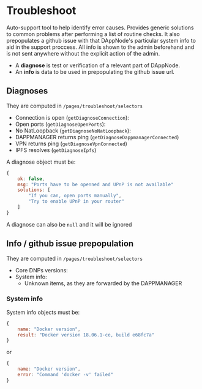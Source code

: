 # Troubleshoot

Auto-support tool to help identify error causes. Provides generic solutions to common problems after performing a list of routine checks. It also prepopulates a github issue with that DAppNode's particular system info to aid in the support proccess. All info is shown to the admin beforehand and is not sent anywhere without the explicit action of the admin.

- A **diagnose** is test or verification of a relevant part of DAppNode.
- An **info** is data to be used in prepopulating the github issue url.

## Diagnoses

They are computed in `/pages/troubleshoot/selectors`

- Connection is open (`getDiagnoseConnection`):
- Open ports (`getDiagnoseOpenPorts`):
- No NatLoopback (`getDiagnoseNoNatLoopback`):
- DAPPMANAGER returns ping (`getDiagnoseDappmanagerConnected`)
- VPN returns ping (`getDiagnoseVpnConnected`)
- IPFS resolves (`getDiagnoseIpfs`)

A diagnose object must be:

```js
{
    ok: false,
    msg: "Ports have to be openned and UPnP is not available"
    solutions: [
        "If you can, open ports manually",
        "Try to enable UPnP in your router"
    ]
}
```

A diagnose can also be `null` and it will be ignored

## Info / github issue prepopulation

They are computed in `/pages/troubleshoot/selectors`

- Core DNPs versions:
- System info:
  - Unknown items, as they are forwarded by the DAPPMANAGER

### System info

System info objects must be:

```js
{
    name: "Docker version",
    result: "Docker version 18.06.1-ce, build e68fc7a"
}
```

or

```js
{
    name: "Docker version",
    error: "Command 'docker -v' failed"
}
```
